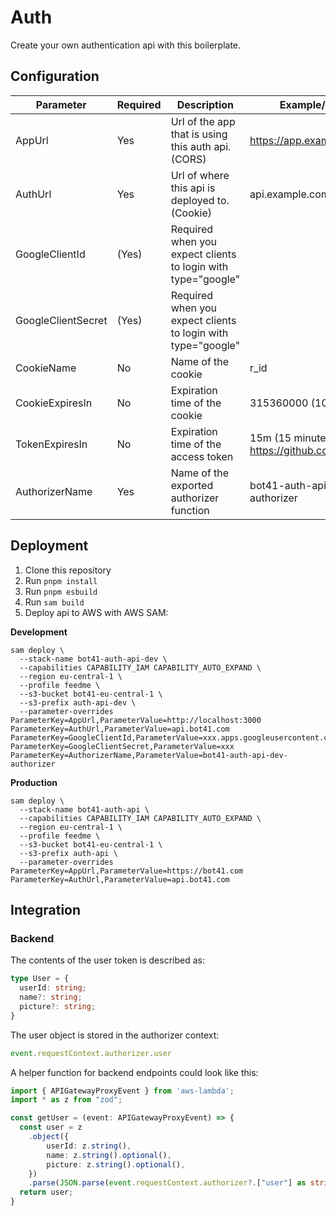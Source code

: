 # Auth

Create your own authentication api with this boilerplate.

## Configuration

| Parameter | Required | Description | Example/Default |
| --- | --- | --- | --- |
| AppUrl | Yes | Url of the app that is using this auth api. (CORS) | https://app.example.com |
| AuthUrl | Yes | Url of where this api is deployed to. (Cookie) | api.example.com |
| GoogleClientId | (Yes) | Required when you expect clients to login with type="google" | |
| GoogleClientSecret | (Yes) | Required when you expect clients to login with type="google" | |
| CookieName | No | Name of the cookie | r_id |
| CookieExpiresIn | No | Expiration time of the cookie | 315360000 (10 years) |
| TokenExpiresIn | No | Expiration time of the access token | 15m (15 minutes; https://github.com/vercel/ms) |
| AuthorizerName | Yes | Name of the exported authorizer function | bot41-auth-api-dev-authorizer |

## Deployment

1. Clone this repository
2. Run `pnpm install`
3. Run `pnpm esbuild`
4. Run `sam build`
5. Deploy api to AWS with AWS SAM:

**Development**

```
sam deploy \
  --stack-name bot41-auth-api-dev \
  --capabilities CAPABILITY_IAM CAPABILITY_AUTO_EXPAND \
  --region eu-central-1 \
  --profile feedme \
  --s3-bucket bot41-eu-central-1 \
  --s3-prefix auth-api-dev \
  --parameter-overrides ParameterKey=AppUrl,ParameterValue=http://localhost:3000 ParameterKey=AuthUrl,ParameterValue=api.bot41.com ParameterKey=GoogleClientId,ParameterValue=xxx.apps.googleusercontent.com ParameterKey=GoogleClientSecret,ParameterValue=xxx ParameterKey=AuthorizerName,ParameterValue=bot41-auth-api-dev-authorizer
```

**Production**

```
sam deploy \
  --stack-name bot41-auth-api \
  --capabilities CAPABILITY_IAM CAPABILITY_AUTO_EXPAND \
  --region eu-central-1 \
  --profile feedme \
  --s3-bucket bot41-eu-central-1 \
  --s3-prefix auth-api \
  --parameter-overrides ParameterKey=AppUrl,ParameterValue=https://bot41.com ParameterKey=AuthUrl,ParameterValue=api.bot41.com
```

## Integration

### Backend

The contents of the user token is described as:

```typescript
type User = {
  userId: string;
  name?: string;
  picture?: string;
}
```

The user object is stored in the authorizer context:

```typescript
event.requestContext.authorizer.user
```

A helper function for backend endpoints could look like this:

```typescript
import { APIGatewayProxyEvent } from 'aws-lambda';
import * as z from "zod";

const getUser = (event: APIGatewayProxyEvent) => {
  const user = z
    .object({
        userId: z.string(),
        name: z.string().optional(),
        picture: z.string().optional(),
    })
    .parse(JSON.parse(event.requestContext.authorizer?.["user"] as string));
  return user;
}
```